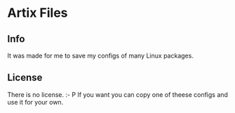 # Artix Files

## Info
It was made for me to save my configs of many Linux packages.

## License
There is no license. :- P If you want you can copy one of theese configs and use it for your own.